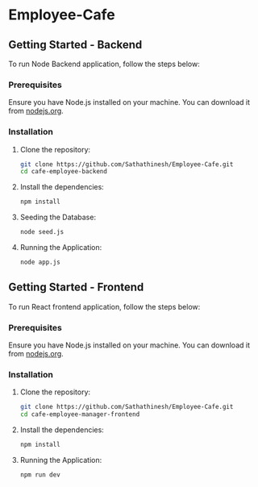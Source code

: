 # Employee-Cafe

## Getting Started - Backend 

To run Node Backend application, follow the steps below:

### Prerequisites

Ensure you have Node.js installed on your machine. You can download it from [nodejs.org](https://nodejs.org/).

### Installation

1. Clone the repository:
   ```bash
   git clone https://github.com/Sathathinesh/Employee-Cafe.git
   cd cafe-employee-backend

2. Install the dependencies:
   ```bash
   npm install

3. Seeding the Database:
    ```bash
    node seed.js

4. Running the Application:
    ```bash
    node app.js


## Getting Started - Frontend

To run React frontend application, follow the steps below:

### Prerequisites

Ensure you have Node.js installed on your machine. You can download it from [nodejs.org](https://nodejs.org/).

### Installation

1. Clone the repository:
   ```bash
   git clone https://github.com/Sathathinesh/Employee-Cafe.git
   cd cafe-employee-manager-frontend

2. Install the dependencies:
   ```bash
   npm install

3. Running the Application:
    ```bash
    npm run dev
    


